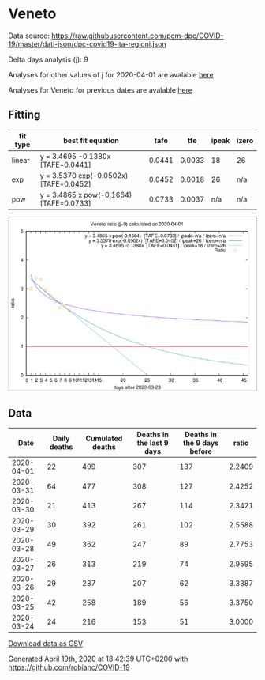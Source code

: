 # Veneto

Data source: https://raw.githubusercontent.com/pcm-dpc/COVID-19/master/dati-json/dpc-covid19-ita-regioni.json

Delta days analysis (j): 9

Analyses for other values of j for 2020-04-01 are avalable [here](../2020-04-01/README.md)

Analyses for Veneto for previous dates are avalable [here](../README.md)

## Fitting 
|fit type|best fit equation|tafe|tfe|ipeak|izero|
|-------|-----|--------|------|---|---|
|linear|y = 3.4695 -0.1380x  [TAFE=0.0441]|0.0441|0.0033|18|26|
|exp|y = 3.5370 exp(-0.0502x)  [TAFE=0.0452]|0.0452|0.0018|26|n/a|
|pow|y = 3.4865 x pow(-0.1664)  [TAFE=0.0733]|0.0733|0.0037|n/a|n/a|

![Plot](COVID-19_veneto_j9_2020-04-01.png)

## Data
|Date|Daily deaths|Cumulated deaths|Deaths in the last 9 days|Deaths in the 9 days before|ratio|
|----|----------|-----------|-------|--------------------|-----|
|2020-04-01|22|499|307|137|2.2409|
|2020-03-31|64|477|308|127|2.4252|
|2020-03-30|21|413|267|114|2.3421|
|2020-03-29|30|392|261|102|2.5588|
|2020-03-28|49|362|247|89|2.7753|
|2020-03-27|26|313|219|74|2.9595|
|2020-03-26|29|287|207|62|3.3387|
|2020-03-25|42|258|189|56|3.3750|
|2020-03-24|24|216|153|51|3.0000|

[Download data as CSV](COVID-19_veneto_j9_2020-04-01.csv)

Generated April 19th, 2020 at 18:42:39 UTC+0200 with https://github.com/robianc/COVID-19
